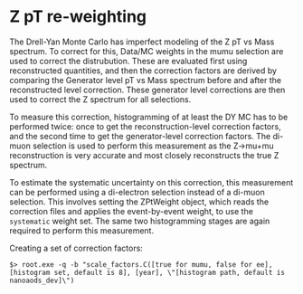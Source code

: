 # Z pT re-weighting
The Drell-Yan Monte Carlo has imperfect modeling of the Z pT vs Mass spectrum.
To correct for this, Data/MC weights in the mumu selection are used to correct the
distrubution. These are evaluated first using reconstructed quantities, and then
the correction factors are derived by comparing the Generator level pT vs Mass spectrum
before and after the reconstructed level correction. These generator level corrections
are then used to correct the Z spectrum for all selections.

To measure this correction, histogramming of at least the DY MC has to be performed twice:
once to get the reconstruction-level correction factors, and the second time to get the
generator-level correction factors. The di-muon selection is used to perform this measurement
as the Z->mu+mu reconstruction is very accurate and most closely reconstructs the true
Z spectrum.

To estimate the systematic uncertainty on this correction, this measurement can be performed
using a di-electron selection instead of a di-muon selection. This involves setting the
ZPtWeight object, which reads the correction files and applies the event-by-event weight,
to use the `systematic` weight set. The same two histogramming stages are again required
to perform this measurement.

Creating a set of correction factors:
```
$> root.exe -q -b "scale_factors.C([true for mumu, false for ee], [histogram set, default is 8], [year], \"[histogram path, default is nanoaods_dev]\")
```
